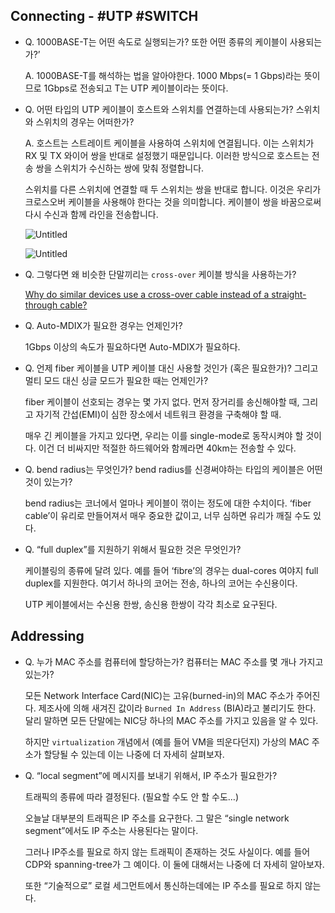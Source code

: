 ## Connecting - #UTP #SWITCH

- Q. 1000BASE-T는 어떤 속도로 실행되는가? 또한 어떤 종류의 케이블이 사용되는가?’
    
    A. 1000BASE-T를 해석하는 법을 알아야한다. 1000 Mbps(= 1 Gbps)라는 뜻이므로 1Gbps로 전송되고 T는 UTP 케이블이라는 뜻이다.
    
- Q. 어떤 타입의 UTP 케이블이 호스트와 스위치를 연결하는데 사용되는가? 스위치와 스위치의 경우는 어떠한가?
    
    A. 호스트는 스트레이트 케이블을 사용하여 스위치에 연결됩니다. 이는 스위치가 RX 및 TX 와이어 쌍을 반대로 설정했기 때문입니다. 이러한 방식으로 호스트는 전송 쌍을 스위치가 수신하는 쌍에 맞춰 정렬합니다.
    
    스위치를 다른 스위치에 연결할 때 두 스위치는 쌍을 반대로 합니다. 이것은 우리가 크로스오버 케이블을 사용해야 한다는 것을 의미합니다. 케이블이 쌍을 바꿈으로써 다시 수신과 함께 라인을 전송합니다.
    
    ![Untitled](https://s3-us-west-2.amazonaws.com/secure.notion-static.com/c061ab4e-31dc-4ae2-bbf1-c72378e807dd/Untitled.png)
    
    ![Untitled](https://s3-us-west-2.amazonaws.com/secure.notion-static.com/e9ad3fbc-2a91-4ede-a8ec-d1de592b5879/Untitled.png)
    
- Q. 그렇다면 왜 비슷한 단말끼리는 `cross-over` 케이블 방식을 사용하는가?
    
    [Why do similar devices use a cross-over cable instead of a straight-through cable?](https://superuser.com/questions/1061159/why-do-similar-devices-use-a-cross-over-cable-instead-of-a-straight-through-cabl)
    
- Q. Auto-MDIX가 필요한 경우는 언제인가?
    
    1Gbps 이상의 속도가 필요하다면 Auto-MDIX가 필요하다.
    
- Q. 언제 fiber 케이블을 UTP 케이블 대신 사용할 것인가 (혹은 필요한가)? 그리고 멀티 모드 대신 싱글 모드가 필요한 때는 언제인가?
    
    fiber 케이블이 선호되는 경우는 몇 가지 없다. 먼저 장거리를 송신해야할 때, 그리고 자기적 간섭(EMI)이 심한 장소에서 네트워크 환경을 구축해야 할 때.
    
    매우 긴 케이블을 가지고 있다면, 우리는 이를 single-mode로 동작시켜야 할 것이다. 이건 더 비싸지만 적절한 하드웨어와 함께라면 40km는 전송할 수 있다.
    
- Q. bend radius는 무엇인가? bend radius를 신경써야하는 타입의 케이블은 어떤 것이 있는가?
    
    bend radius는 코너에서 얼마나 케이블이 꺾이는 정도에 대한 수치이다. ‘fiber cable’이 유리로 만들어져서 매우 중요한 값이고, 너무 심하면 유리가 깨질 수도 있다.
    
- Q. “full duplex”를 지원하기 위해서 필요한 것은 무엇인가?
    
    케이블링의 종류에 달려 있다. 예를 들어 ‘fibre’의 경우는 dual-cores 여야지 full duplex를 지원한다. 여기서 하나의 코어는 전송, 하나의 코어는 수신용이다. 
    
    UTP 케이블에서는 수신용 한쌍, 송신용 한쌍이 각각 최소로 요구된다. 
    

## Addressing

- Q. 누가 MAC 주소를 컴퓨터에 할당하는가? 컴퓨터는 MAC 주소를 몇 개나 가지고 있는가?
    
    모든 Network Interface Card(NIC)는 고유(burned-in)의 MAC 주소가 주어진다. 제조사에 의해 새겨진 값이라 `Burned In Address` (BIA)라고 불리기도 한다. 달리 말하면 모든 단말에는 NIC당 하나의 MAC 주소를 가지고 있음을 알 수 있다.
    
    하지만 `virtualization` 개념에서 (예를 들어 VM을 띄운다던지) 가상의 MAC 주소가 할당될 수 있는데 이는 나중에 더 자세히 살펴보자.
    
- Q. “local segment”에 메시지를 보내기 위해서, IP 주소가 필요한가?
    
    트래픽의 종류에 따라 결정된다. (필요할 수도 안 할 수도…)
    
    오늘날 대부분의 트래픽은 IP 주소를 요구한다. 그 말은 “single network segment”에서도 IP 주소는 사용된다는 말이다.
    
    그러나 IP주소를 필요로 하지 않는 트래픽이 존재하는 것도 사실이다. 예를 들어 CDP와 spanning-tree가 그 예이다. 이 둘에 대해서는 나중에 더 자세히 알아보자.
    
    또한 “기술적으로” 로컬 세그먼트에서 통신하는데에는 IP 주소를 필요로 하지 않는다.
